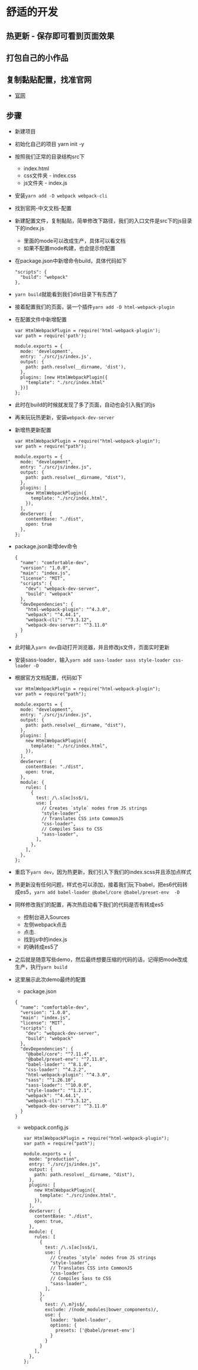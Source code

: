 # 舒适的开发

## 热更新 - 保存即可看到页面效果

## 打包自己的小作品

## 复制黏贴配置，找准官网

* [官网](https://www.webpackjs.com/)

## 步骤

* 新建项目
* 初始化自己的项目 yarn init -y
* 按照我们正常的目录结构src下
  * index.html
  * css文件夹 - index.css
  * js文件夹 - index.js
* 安装`yarn add -D webpack webpack-cli`
* 找到官网-中文文档-配置 
* 新建配置文件，复制黏贴，简单修改下路径，我们的入口文件是src下的js目录下的index.js
  * 里面的mode可以改成生产，具体可以看文档
  * 如果不配置mode构建，也会提示你配置
* 在package.json中新增命令build，具体代码如下
  ```
  "scripts": {
    "build": "webpack"
  },
  ``` 
* `yarn build`就能看到我们dist目录下有东西了
* 接着配置我们的页面，装一个插件`yarn add -D html-webpack-plugin`
* 在配置文件中新增配置
  ```
  var HtmlWebpackPlugin = require('html-webpack-plugin');
  var path = require('path');

  module.exports = {
    mode: 'development',
    entry: './src/js/index.js',
    output: {
      path: path.resolve(__dirname, 'dist'),
    },
    plugins: [new HtmlWebpackPlugin({
      "template": "./src/index.html"
    })]
  };  
  ```  
* 此时在build的时候就发现了多了页面，自动也会引入我们的js
* 再来玩玩热更新，安装`webpack-dev-server`
* 新增热更新配置
  ```
  var HtmlWebpackPlugin = require("html-webpack-plugin");
  var path = require("path");

  module.exports = {
    mode: "development",
    entry: "./src/js/index.js",
    output: {
      path: path.resolve(__dirname, "dist"),
    },
    plugins: [
      new HtmlWebpackPlugin({
        template: "./src/index.html",
      }),
    ],
    devServer: {
      contentBase: "./dist",
      open: true
    },
  };
  ```  
* package.json新增dev命令
  ```
  {
    "name": "comfortable-dev",
    "version": "1.0.0",
    "main": "index.js",
    "license": "MIT",
    "scripts": {
      "dev": "webpack-dev-server",
      "build": "webpack"
    },
    "devDependencies": {
      "html-webpack-plugin": "^4.3.0",
      "webpack": "^4.44.1",
      "webpack-cli": "^3.3.12",
      "webpack-dev-server": "^3.11.0"
    }
  }
  ```
* 此时输入`yarn dev`自动打开浏览器，并且修改js文件，页面实时更新
* 安装sass-loader，输入`yarn add sass-loader sass style-loader css-loader -D`
* 根据官方文档配置，代码如下
  ```
  var HtmlWebpackPlugin = require("html-webpack-plugin");
  var path = require("path");

  module.exports = {
    mode: "development",
    entry: "./src/js/index.js",
    output: {
      path: path.resolve(__dirname, "dist"),
    },
    plugins: [
      new HtmlWebpackPlugin({
        template: "./src/index.html",
      }),
    ],
    devServer: {
      contentBase: "./dist",
      open: true,
    },
    module: {
      rules: [
        {
          test: /\.s[ac]ss$/i,
          use: [
            // Creates `style` nodes from JS strings
            "style-loader",
            // Translates CSS into CommonJS
            "css-loader",
            // Compiles Sass to CSS
            "sass-loader",
          ],
        },
      ],
    },
  };

  ``` 
* 重启下`yarn dev`，因为热更新，我们引入下我们的index.scss并且添加点样式
* 热更新没有任何问题，样式也可以添加，接着我们玩下babel，把es6代码转成es5，`yarn add babel-loader @babel/core @babel/preset-env  -D`
* 同样修改我们的配置，再次热启动看下我们的代码是否有转成es5
  * 控制台进入Sources
  * 左侧webpack点击
  * 点击.
  * 找到js中的index.js
  * 的确转成es5了   
* 之后就是随意写些demo，然后最终想要压缩的代码的话，记得把mode改成生产，执行`yarn build`

* 这里展示此次demo最终的配置
  * package.json
  ```
  {
    "name": "comfortable-dev",
    "version": "1.0.0",
    "main": "index.js",
    "license": "MIT",
    "scripts": {
      "dev": "webpack-dev-server",
      "build": "webpack"
    },
    "devDependencies": {
      "@babel/core": "^7.11.4",
      "@babel/preset-env": "^7.11.0",
      "babel-loader": "^8.1.0",
      "css-loader": "^4.2.2",
      "html-webpack-plugin": "^4.3.0",
      "sass": "^1.26.10",
      "sass-loader": "^10.0.0",
      "style-loader": "^1.2.1",
      "webpack": "^4.44.1",
      "webpack-cli": "^3.3.12",
      "webpack-dev-server": "^3.11.0"
    }
  }
  ```
  * webpack.config.js
    ```
    var HtmlWebpackPlugin = require("html-webpack-plugin");
    var path = require("path");

    module.exports = {
      mode: "production",
      entry: "./src/js/index.js",
      output: {
        path: path.resolve(__dirname, "dist"),
      },
      plugins: [
        new HtmlWebpackPlugin({
          template: "./src/index.html",
        }),
      ],
      devServer: {
        contentBase: "./dist",
        open: true,
      },
      module: {
        rules: [
          {
            test: /\.s[ac]ss$/i,
            use: [
              // Creates `style` nodes from JS strings
              "style-loader",
              // Translates CSS into CommonJS
              "css-loader",
              // Compiles Sass to CSS
              "sass-loader",
            ],
          },
          {
            test: /\.m?js$/,
            exclude: /(node_modules|bower_components)/,
            use: {
              loader: 'babel-loader',
              options: {
                presets: ['@babel/preset-env']
              }
            }
          }
        ],
      },
    };

    ```
